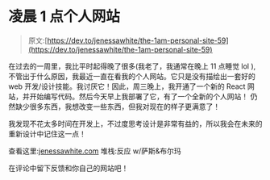 # 凌晨 1 点个人网站

> 原文:[https://dev.to/jenessawhite/the-1am-personal-site-59](https://dev.to/jenessawhite/the-1am-personal-site-59)

在过去的一周里，我比平时起得晚了很多(我老了，我通常在晚上 11 点睡觉 lol ),不管出于什么原因，我最近一直在看我的个人网站。它只是没有描绘出一套好的 web 开发/设计技能。我讨厌它！因此，周三晚上，我开通了一个新的 React 网站，并开始编写代码。然后今天早上我部署了它，有了一个全新的个人网站！
仍然缺少很多东西，我想改变一些东西，但我对现在的样子更满意了！

我发现不花太多时间在开发上，不过度思考设计是非常有益的，所以我会在未来的重新设计中记住这一点！

查看这里:[jenessawhite.com](http://jenessawhite.com)
堆栈:反应 w/萨斯&布尔玛

在评论中留下反馈和你自己的网站吧！